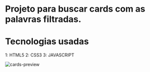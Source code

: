 # Projeto para buscar cards com as palavras filtradas.

# Tecnologias usadas
1: HTML5
2: CSS3
3: JAVASCRIPT

![cards-preview](https://user-images.githubusercontent.com/51099859/204066949-970d7aa3-d6a8-4ec5-8b11-59fe65249e99.png)

